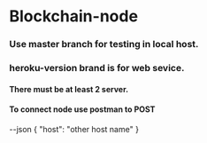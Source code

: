 # Blockchain-node

### Use master branch for testing in local host.

### heroku-version brand is for web sevice.

#### There must be at least 2 server.

#### To connect node use postman to POST

--json
{
	"host": "other host name"
}

